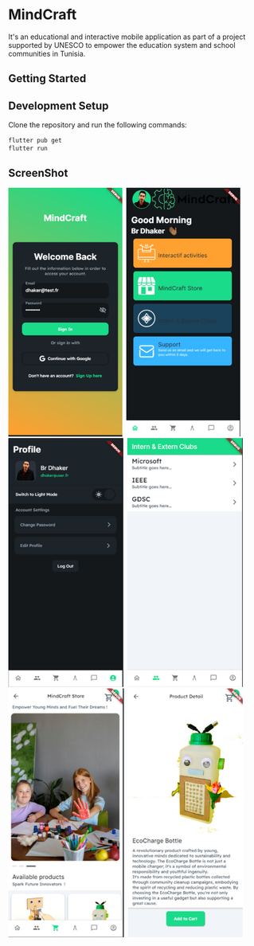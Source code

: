 # MindCraft

It's an educational and interactive mobile application as part of a project supported by UNESCO to empower the education system and school communities in Tunisia.

## Getting Started


## Development Setup
Clone the repository and run the following commands:
```
flutter pub get
flutter run
```

## ScreenShot

<img src="assets/screenshot/1.jpg" height="500em" />&nbsp;
<img src="assets/screenshot/2.jpg" height="500em" />&nbsp;
<img src="assets/screenshot/3.jpg" height="500em" />&nbsp;
<img src="assets/screenshot/4.jpg" height="500em" />&nbsp;
<img src="assets/screenshot/5.jpg" height="500em" />&nbsp;
<img src="assets/screenshot/6.jpg" height="500em" />&nbsp;
